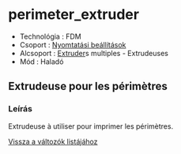 # perimeter\_extruder

* Technológia : FDM
* Csoport : [Nyomtatási beállítások](../../konfig/print_settings.md)
* Alcsoport : [Extruder](../../beallitasok/printer_settings.md#extrudeuse)s multiples - Extrudeuses
* Mód : Haladó

## Extrudeuse pour les périmètres

### Leírás

Extrudeuse à utiliser pour imprimer les périmètres.

[Vissza a változók listájához](/)

